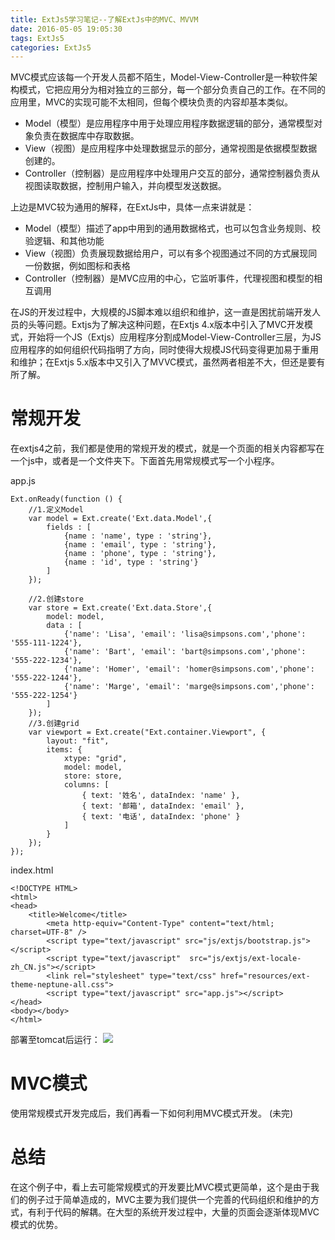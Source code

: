 ```yaml
---
title: ExtJs5学习笔记--了解ExtJs中的MVC、MVVM
date: 2016-05-05 19:05:30
tags: ExtJs5
categories: ExtJs5
---
```


MVC模式应该每一个开发人员都不陌生，Model-View-Controller是一种软件架构模式，它把应用分为相对独立的三部分，每一个部分负责自己的工作。在不同的应用里，MVC的实现可能不太相同，但每个模块负责的内容却基本类似。

* Model（模型）是应用程序中用于处理应用程序数据逻辑的部分，通常模型对象负责在数据库中存取数据。
* View（视图）是应用程序中处理数据显示的部分，通常视图是依据模型数据创建的。
* Controller（控制器）是应用程序中处理用户交互的部分，通常控制器负责从视图读取数据，控制用户输入，并向模型发送数据。

<!-- more -->

上边是MVC较为通用的解释，在ExtJs中，具体一点来讲就是：

* Model（模型）描述了app中用到的通用数据格式，也可以包含业务规则、校验逻辑、和其他功能
* View（视图）负责展现数据给用户，可以有多个视图通过不同的方式展现同一份数据，例如图标和表格
* Controller（控制器）是MVC应用的中心，它监听事件，代理视图和模型的相互调用

在JS的开发过程中，大规模的JS脚本难以组织和维护，这一直是困扰前端开发人员的头等问题。Extjs为了解决这种问题，在Extjs 4.x版本中引入了MVC开发模式，开始将一个JS（Extjs）应用程序分割成Model-View-Controller三层，为JS应用程序的如何组织代码指明了方向，同时使得大规模JS代码变得更加易于重用和维护；在Extjs 5.x版本中又引入了MVVC模式，虽然两者相差不大，但还是要有所了解。

# 常规开发 #

在extjs4之前，我们都是使用的常规开发的模式，就是一个页面的相关内容都写在一个js中，或者是一个文件夹下。下面首先用常规模式写一个小程序。

app.js
```
Ext.onReady(function () {
	//1.定义Model
	var model = Ext.create('Ext.data.Model',{
		fields : [
			{name : 'name', type : 'string'},
			{name : 'email', type : 'string'},
			{name : 'phone', type : 'string'},
			{name : 'id', type : 'string'}
		]
	});
	
	//2.创建store
	var store = Ext.create('Ext.data.Store',{
		model: model,
		data : [
			{'name': 'Lisa', 'email': 'lisa@simpsons.com','phone': '555-111-1224'},
			{'name': 'Bart', 'email': 'bart@simpsons.com','phone': '555-222-1234'},
	        {'name': 'Homer', 'email': 'homer@simpsons.com','phone': '555-222-1244'},
	        {'name': 'Marge', 'email': 'marge@simpsons.com','phone': '555-222-1254'}
		]
	});
	//3.创建grid
	var viewport = Ext.create("Ext.container.Viewport", {
        layout: "fit",
        items: {
            xtype: "grid",
            model: model,
            store: store,
            columns: [
                { text: '姓名', dataIndex: 'name' },
                { text: '邮箱', dataIndex: 'email' },
                { text: '电话', dataIndex: 'phone' }
            ]
        }
    });
});
```
index.html
```
<!DOCTYPE HTML>  
<html>  
<head>
    <title>Welcome</title>
    	<meta http-equiv="Content-Type" content="text/html; charset=UTF-8" />
    	<script type="text/javascript" src="js/extjs/bootstrap.js"></script>
    	<script type="text/javascript"  src="js/extjs/ext-locale-zh_CN.js"></script>
		<link rel="stylesheet" type="text/css" href="resources/ext-theme-neptune-all.css">
		<script type="text/javascript" src="app.js"></script>
</head>  
<body></body>  
</html>
```
部署至tomcat后运行：
<img src="http://7xsp5x.com2.z0.glb.clouddn.com/extjs5-7.png" >

# MVC模式 #

使用常规模式开发完成后，我们再看一下如何利用MVC模式开发。
(未完)


# 总结 #

在这个例子中，看上去可能常规模式的开发要比MVC模式更简单，这个是由于我们的例子过于简单造成的，MVC主要为我们提供一个完善的代码组织和维护的方式，有利于代码的解耦。在大型的系统开发过程中，大量的页面会逐渐体现MVC模式的优势。
